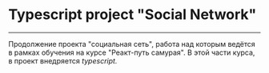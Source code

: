 <h1>Typescript project "Social Network"</h1>
<hr>

<p>
Продолжение проекта "социальная сеть", работа над которым ведётся в рамках обучения на курсе "Реакт-путь самурая". 
В этой части курса, в проект внедряется <i>typescript<i>.
</p>